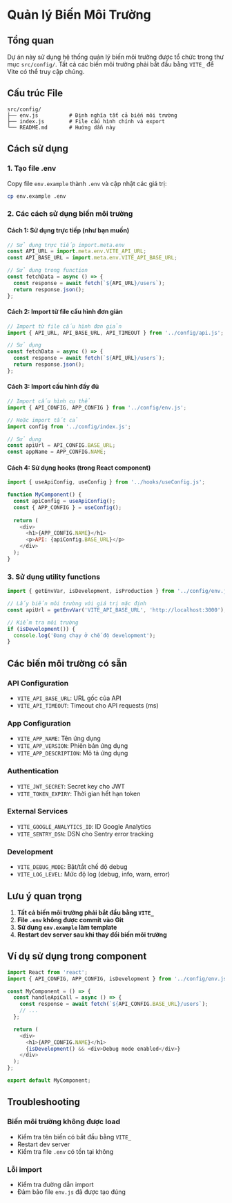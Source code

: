 # Quản lý Biến Môi Trường

## Tổng quan

Dự án này sử dụng hệ thống quản lý biến môi trường được tổ chức trong thư mục `src/config/`. Tất cả các biến môi trường phải bắt đầu bằng `VITE_` để Vite có thể truy cập chúng.

## Cấu trúc File

```
src/config/
├── env.js          # Định nghĩa tất cả biến môi trường
├── index.js        # File cấu hình chính và export
└── README.md       # Hướng dẫn này
```

## Cách sử dụng

### 1. Tạo file .env

Copy file `env.example` thành `.env` và cập nhật các giá trị:

```bash
cp env.example .env
```

### 2. Các cách sử dụng biến môi trường

#### Cách 1: Sử dụng trực tiếp (như bạn muốn)
```javascript
// Sử dụng trực tiếp import.meta.env
const API_URL = import.meta.env.VITE_API_URL;
const API_BASE_URL = import.meta.env.VITE_API_BASE_URL;

// Sử dụng trong function
const fetchData = async () => {
  const response = await fetch(`${API_URL}/users`);
  return response.json();
};
```

#### Cách 2: Import từ file cấu hình đơn giản
```javascript
// Import từ file cấu hình đơn giản
import { API_URL, API_BASE_URL, API_TIMEOUT } from '../config/api.js';

// Sử dụng
const fetchData = async () => {
  const response = await fetch(`${API_URL}/users`);
  return response.json();
};
```

#### Cách 3: Import cấu hình đầy đủ
```javascript
// Import cấu hình cụ thể
import { API_CONFIG, APP_CONFIG } from '../config/env.js';

// Hoặc import tất cả
import config from '../config/index.js';

// Sử dụng
const apiUrl = API_CONFIG.BASE_URL;
const appName = APP_CONFIG.NAME;
```

#### Cách 4: Sử dụng hooks (trong React component)
```javascript
import { useApiConfig, useConfig } from '../hooks/useConfig.js';

function MyComponent() {
  const apiConfig = useApiConfig();
  const { APP_CONFIG } = useConfig();
  
  return (
    <div>
      <h1>{APP_CONFIG.NAME}</h1>
      <p>API: {apiConfig.BASE_URL}</p>
    </div>
  );
}
```

### 3. Sử dụng utility functions

```javascript
import { getEnvVar, isDevelopment, isProduction } from '../config/env.js';

// Lấy biến môi trường với giá trị mặc định
const apiUrl = getEnvVar('VITE_API_BASE_URL', 'http://localhost:3000');

// Kiểm tra môi trường
if (isDevelopment()) {
  console.log('Đang chạy ở chế độ development');
}
```

## Các biến môi trường có sẵn

### API Configuration
- `VITE_API_BASE_URL`: URL gốc của API
- `VITE_API_TIMEOUT`: Timeout cho API requests (ms)

### App Configuration
- `VITE_APP_NAME`: Tên ứng dụng
- `VITE_APP_VERSION`: Phiên bản ứng dụng
- `VITE_APP_DESCRIPTION`: Mô tả ứng dụng

### Authentication
- `VITE_JWT_SECRET`: Secret key cho JWT
- `VITE_TOKEN_EXPIRY`: Thời gian hết hạn token

### External Services
- `VITE_GOOGLE_ANALYTICS_ID`: ID Google Analytics
- `VITE_SENTRY_DSN`: DSN cho Sentry error tracking

### Development
- `VITE_DEBUG_MODE`: Bật/tắt chế độ debug
- `VITE_LOG_LEVEL`: Mức độ log (debug, info, warn, error)

## Lưu ý quan trọng

1. **Tất cả biến môi trường phải bắt đầu bằng `VITE_`**
2. **File `.env` không được commit vào Git**
3. **Sử dụng `env.example` làm template**
4. **Restart dev server sau khi thay đổi biến môi trường**

## Ví dụ sử dụng trong component

```javascript
import React from 'react';
import { API_CONFIG, APP_CONFIG, isDevelopment } from '../config/env.js';

const MyComponent = () => {
  const handleApiCall = async () => {
    const response = await fetch(`${API_CONFIG.BASE_URL}/users`);
    // ...
  };

  return (
    <div>
      <h1>{APP_CONFIG.NAME}</h1>
      {isDevelopment() && <div>Debug mode enabled</div>}
    </div>
  );
};

export default MyComponent;
```

## Troubleshooting

### Biến môi trường không được load
- Kiểm tra tên biến có bắt đầu bằng `VITE_`
- Restart dev server
- Kiểm tra file `.env` có tồn tại không

### Lỗi import
- Kiểm tra đường dẫn import
- Đảm bảo file `env.js` đã được tạo đúng
